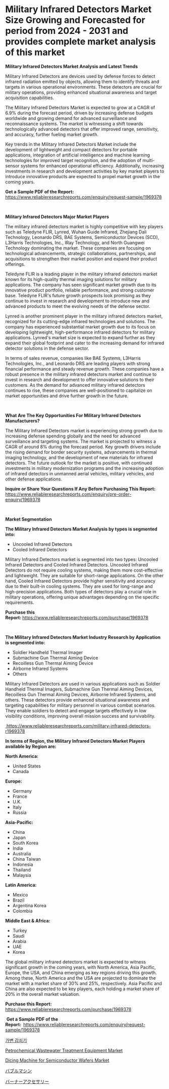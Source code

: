 <p><h1>Military Infrared Detectors Market Size Growing and Forecasted for period from 2024 - 2031 and provides complete market analysis of this market</h1></p><p><strong>Military Infrared Detectors Market Analysis and Latest Trends</strong></p>
<p><p>Military Infrared Detectors are devices used by defense forces to detect infrared radiation emitted by objects, allowing them to identify threats and targets in various operational environments. These detectors are crucial for military operations, providing enhanced situational awareness and target acquisition capabilities.</p><p>The Military Infrared Detectors Market is expected to grow at a CAGR of 6.9% during the forecast period, driven by increasing defense budgets worldwide and growing demand for advanced surveillance and reconnaissance systems. The market is witnessing a shift towards technologically advanced detectors that offer improved range, sensitivity, and accuracy, further fueling market growth.</p><p>Key trends in the Military Infrared Detectors Market include the development of lightweight and compact detectors for portable applications, integration of artificial intelligence and machine learning technologies for improved target recognition, and the adoption of multi-sensor systems for enhanced operational efficiency. Additionally, increasing investments in research and development activities by key market players to introduce innovative products are expected to propel market growth in the coming years.</p></p>
<p><strong>Get a Sample PDF of the Report:&nbsp;</strong> <a href="https://www.reliableresearchreports.com/enquiry/request-sample/1969378">https://www.reliableresearchreports.com/enquiry/request-sample/1969378</a></p>
<p>&nbsp;</p>
<p><strong>Military Infrared Detectors Major Market Players</strong></p>
<p><p>The military infrared detectors market is highly competitive with key players such as Teledyne FLIR, Lynred, Wuhan Guide Infrared, Zhejiang Dali Technology, Leonardo DRS, BAE Systems, Semiconductor Devices (SCD), L3Harris Technologies, Inc., IRay Technology, and North Guangwei Technology dominating the market. These companies are focusing on technological advancements, strategic collaborations, partnerships, and acquisitions to strengthen their market position and expand their product offerings.</p><p>Teledyne FLIR is a leading player in the military infrared detectors market known for its high-quality thermal imaging solutions for military applications. The company has seen significant market growth due to its innovative product portfolio, reliable performance, and strong customer base. Teledyne FLIR's future growth prospects look promising as they continue to invest in research and development to introduce new and advanced products to meet the evolving needs of the defense sector.</p><p>Lynred is another prominent player in the military infrared detectors market, recognized for its cutting-edge infrared technologies and solutions. The company has experienced substantial market growth due to its focus on developing lightweight, high-performance infrared detectors for military applications. Lynred's market size is expected to expand further as they expand their global footprint and cater to the increasing demand for infrared detector solutions in the defense sector.</p><p>In terms of sales revenue, companies like BAE Systems, L3Harris Technologies, Inc., and Leonardo DRS are leading players with strong financial performance and steady revenue growth. These companies have a robust presence in the military infrared detectors market and continue to invest in research and development to offer innovative solutions to their customers. As the demand for advanced military infrared detectors continues to rise, these companies are well-positioned to capitalize on market opportunities and drive further growth in the future.</p></p>
<p>&nbsp;</p>
<p><strong>What Are The Key Opportunities For Military Infrared Detectors Manufacturers?</strong></p>
<p><p>The Military Infrared Detectors market is experiencing strong growth due to increasing defense spending globally and the need for advanced surveillance and targeting systems. The market is projected to witness a CAGR of around 8% during the forecast period. Key growth drivers include the rising demand for border security systems, advancements in thermal imaging technology, and the development of new materials for infrared detectors. The future outlook for the market is positive, with continued investments in military modernization programs and the increasing adoption of infrared detectors in unmanned aerial vehicles, military vehicles, and other defense applications.</p></p>
<p><strong>Inquire or Share Your Questions If Any Before Purchasing This Report:</strong> <a href="https://www.reliableresearchreports.com/enquiry/pre-order-enquiry/1969378">https://www.reliableresearchreports.com/enquiry/pre-order-enquiry/1969378</a></p>
<p>&nbsp;</p>
<p><strong>Market Segmentation</strong></p>
<p><strong>The Military Infrared Detectors Market Analysis by types is segmented into:</strong></p>
<p><ul><li>Uncooled Infrared Detectors</li><li>Cooled Infrared Detectors</li></ul></p>
<p><p>Military Infrared Detectors market is segmented into two types: Uncooled Infrared Detectors and Cooled Infrared Detectors. Uncooled Infrared Detectors do not require cooling systems, making them more cost-effective and lightweight. They are suitable for short-range applications. On the other hand, Cooled Infrared Detectors provide higher sensitivity and accuracy due to their built-in cooling systems. They are used for long-range and high-precision applications. Both types of detectors play a crucial role in military operations, offering unique advantages depending on the specific requirements.</p></p>
<p><strong>Purchase this Report:&nbsp;</strong><a href="https://www.reliableresearchreports.com/purchase/1969378">https://www.reliableresearchreports.com/purchase/1969378</a></p>
<p>&nbsp;</p>
<p><strong>The Military Infrared Detectors Market Industry Research by Application is segmented into:</strong></p>
<p><ul><li>Soldier Handheld Thermal Imager</li><li>Submachine Gun Thermal Aiming Device</li><li>Recoilless Gun Thermal Aiming Device</li><li>Airborne Infrared Systems</li><li>Others</li></ul></p>
<p><p>Military Infrared Detectors are used in various applications such as Soldier Handheld Thermal Imagers, Submachine Gun Thermal Aiming Devices, Recoilless Gun Thermal Aiming Devices, Airborne Infrared Systems, and others. These detectors provide enhanced situational awareness and targeting capabilities for military personnel in various combat scenarios. They enable soldiers to detect and engage targets effectively in low visibility conditions, improving overall mission success and survivability.</p></p>
<p><a href="https://www.reliableresearchreports.com/military-infrared-detectors-r1969378">&nbsp;https://www.reliableresearchreports.com/military-infrared-detectors-r1969378</a></p>
<p><strong>In terms of Region, the Military Infrared Detectors Market Players available by Region are:</strong></p>
<p>
    <p> <strong> North America: </strong>
        <ul>
            <li>United States</li>
            <li>Canada</li>
        </ul>
        </p> 
    <p> <strong> Europe: </strong>
        <ul>
            <li>Germany</li>
            <li>France</li>
            <li>U.K.</li>
            <li>Italy</li>
            <li>Russia</li>
        </ul>
        </p> 
    <p> <strong> Asia-Pacific: </strong>
        <ul>
            <li>China</li>
            <li>Japan</li>
            <li>South Korea</li>
            <li>India</li>
            <li>Australia</li>
            <li>China Taiwan</li>
            <li>Indonesia</li>
            <li>Thailand</li>
            <li>Malaysia</li>
        </ul>
        </p> 
    <p> <strong> Latin America: </strong>
        <ul>
            <li>Mexico</li>
            <li>Brazil</li>
            <li>Argentina Korea</li>
            <li>Colombia</li>
        </ul>
        </p> 
    <p> <strong> Middle East & Africa: </strong>
        <ul>
            <li>Turkey</li>
            <li>Saudi</li>
            <li>Arabia</li>
            <li>UAE</li>
            <li>Korea</li>
        </ul>
    </p>
    </p>
<p><p>The global military infrared detectors market is expected to witness significant growth in the coming years, with North America, Asia Pacific, Europe, the USA, and China emerging as key regions driving this growth. Among these, North America and the USA are projected to dominate the market with a market share of 30% and 25%, respectively. Asia Pacific and China are also expected to be key players, each holding a market share of 20% in the overall market valuation.</p></p>
<p><strong>Purchase this Report: </strong><a href="https://www.reliableresearchreports.com/purchase/1969378">https://www.reliableresearchreports.com/purchase/1969378</a></p>
<p>&nbsp;<strong>Get a Sample PDF of the Report:&nbsp;&nbsp;</strong><a href="https://www.reliableresearchreports.com/enquiry/request-sample/1969378">https://www.reliableresearchreports.com/enquiry/request-sample/1969378</a></p>
<p><strong></strong></p>
<p><p><a href="https://github.com/FelipeGrrady654556/Market-Research-Report-List-1/blob/main/770804941217.md">가변 감쇠기</a></p><p><a href="https://github.com/joannesouthgate/Market-Research-Report-List-3/blob/main/petrochemical-wastewater-treatment-equipment-market.md">Petrochemical Wastewater Treatment Equipment Market</a></p><p><a href="https://github.com/wwwkeltoum/Market-Research-Report-List-3/blob/main/dicing-machine-for-semiconductor-wafers-market.md">Dicing Machine for Semiconductor Wafers Market</a></p><p><a href="https://medium.com/@phillipbarnett65/%E3%83%90%E3%83%96%E3%83%AB%E3%83%9E%E3%82%B7%E3%83%B3%E5%B8%82%E5%A0%B4%E3%82%A4%E3%83%B3%E3%82%B5%E3%82%A4%E3%83%88-%E5%B8%82%E5%A0%B4%E3%81%AE%E3%83%88%E3%83%AC%E3%83%B3%E3%83%89-%E6%88%90%E9%95%B7-2024%E5%B9%B4%E3%81%8B%E3%82%892031%E5%B9%B4%E3%81%BE%E3%81%A7%E3%81%AE%E4%BA%88%E6%B8%AC-cff543853ebf">バブルマシン</a></p><p><a href="https://medium.com/@madelynhowe2023/%E3%83%90%E3%83%BC%E3%83%8A%E3%83%BC%E3%82%A2%E3%82%AF%E3%82%BB%E3%82%B5%E3%83%AA%E3%83%BC%E5%B8%82%E5%A0%B4%E3%81%AE%E3%82%B7%E3%82%A7%E3%82%A2%E3%81%AE%E9%80%B2%E5%8C%96%E3%81%A8%E5%B8%82%E5%A0%B4%E6%88%90%E9%95%B7%E5%82%BE%E5%90%91-2024%E5%B9%B4%E3%81%8B%E3%82%892031%E5%B9%B4%E3%81%BE%E3%81%A7-c375cbae8d79">バーナーアクセサリー</a></p></p>